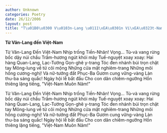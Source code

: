 ```yaml
---
author: Unknown
categories: Poetry
date: 26/12/2006
layout: post
title: "T\u01B0\u0300 V\u0103n-Lang \u0111\xEA\u0301n Vi\xEA\u0323t-Nam"
---
```


**Từ Văn-Lang đến Việt-Nam**

Từ Văn-Lang Đến Việt-Nam
Nhịp trống Tiền-Nhân! Vọng...
Tù-và vang rừng bốc dậy núi chầu
Trầm-hương ngút khói mây
Tuế-nguyệt xoay xoay:
Hai hàng Quan-Lang, Lạc-Tướng
Gọn-ghẽ y-trang
Tóc đen nhánh búi trọn chặt tay
Mông-lung về từ cõi mộng
Những cửa mặt nghiêm-trang
Những môi hồng cương-nghị!
Và nữ-tướng đất Phục-Ba
Gươm cung vững-vàng
Làn thu-ba sáng quắc!
Ngày hội lễ bắt đầu
Cho con dân chiêm-ngưỡng
Hồn thiêng lặng tiếng,
"Việt-Nam Muôn Năm!"

Từ Văn-Lang Đến Việt-Nam
Nhịp trống Tiền-Nhân! Vọng...
Tù-và vang rừng bốc dậy núi chầu
Trầm-hương ngút khói mây
Tuế-nguyệt xoay xoay:
Hai hàng Quan-Lang, Lạc-Tướng
Gọn-ghẽ y-trang
Tóc đen nhánh búi trọn chặt tay
Mông-lung về từ cõi mộng
Những cửa mặt nghiêm-trang
Những môi hồng cương-nghị!
Và nữ-tướng đất Phục-Ba
Gươm cung vững-vàng
Làn thu-ba sáng quắc!
Ngày hội lễ bắt đầu
Cho con dân chiêm-ngưỡng
Hồn thiêng lặng tiếng,
"Việt-Nam Muôn Năm!"
